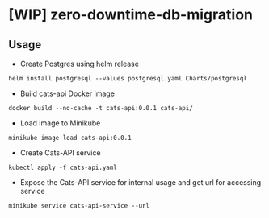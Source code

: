 [WIP] zero-downtime-db-migration 
========
## Usage

* Create Postgres using helm release
```
helm install postgresql --values postgresql.yaml Charts/postgresql
```

* Build cats-api Docker image
```
docker build --no-cache -t cats-api:0.0.1 cats-api/
```

* Load image to Minikube
```
minikube image load cats-api:0.0.1
```

* Create Cats-API service
```
kubectl apply -f cats-api.yaml
```

* Expose the Cats-API service for internal usage and get url for accessing service
```
minikube service cats-api-service --url
```
